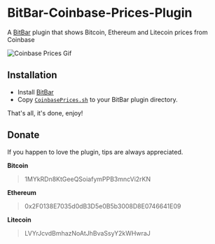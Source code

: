 # BitBar-Coinbase-Prices-Plugin
A [BitBar](https://github.com/matryer/bitbar) plugin that shows Bitcoin, Ethereum and Litecoin prices from Coinbase

![Coinbase Prices Gif](https://media.giphy.com/media/3oEhmKvAlkJHoqalFK/giphy.gif)

## Installation
- Install [BitBar](https://getbitbar.com/)
- Copy [`CoinbasePrices.sh`](https://github.com/mustafaturksavas/BitBar-Coinbase-Prices-Plugin/raw/master/CoinbasePrices.sh) to your BitBar plugin directory.

That's all, it's done, enjoy!

## Donate
If you happen to love the plugin, tips are always appreciated.

**Bitcoin** 
> 1MYkRDn8KtGeeQSoiafymPPB3mncVi2rKN

**Ethereum**
> 0x2F0138E7035d0dB3D5e0B5b3008D8E0746641E09

**Litecoin**
> LVYrJcvdBmhazNoAtJhBvaSsyY2kWHwraJ

